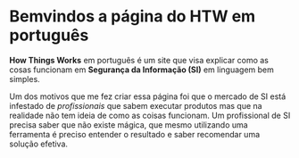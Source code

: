 # Bemvindos a página do HTW em português

**How Things Works** em português é um site que visa explicar como as cosas funcionam em **Segurança da Informação (SI)** em linguagem bem simples.

Um dos motivos que me fez criar essa página foi que o mercado de SI está infestado de *profissionais* que sabem executar produtos mas que na realidade não tem ideia de como as coisas funcionam. Um profissional de SI precisa saber que não existe mágica, que mesmo utilizando uma ferramenta é preciso entender o resultado e saber recomendar uma solução efetiva.





